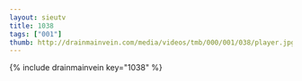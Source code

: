 ```yaml
--- 
layout: sieutv
title: 1038
tags: ["001"]
thumb: http://drainmainvein.com/media/videos/tmb/000/001/038/player.jpg
---
```

{% include drainmainvein key="1038" %} 
